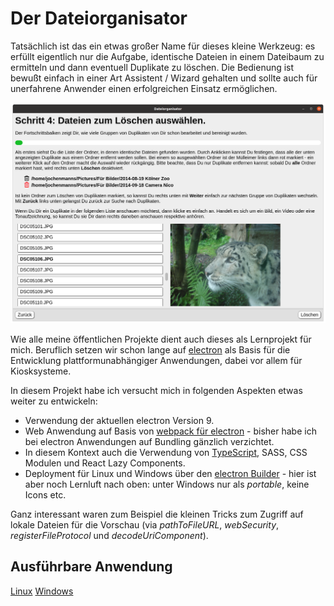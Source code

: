 # Der Dateiorganisator

Tatsächlich ist das ein etwas großer Name für dieses kleine Werkzeug: es erfüllt eigentlich nur die Aufgabe, identische Dateien in einem Dateibaum zu ermitteln und dann eventuell Duplikate zu löschen. Die Bedienung ist bewußt einfach in einer Art Assistent / Wizard gehalten und sollte auch für unerfahrene Anwender einen erfolgreichen Einsatz ermöglichen.

![Beispiel](readme.png)

Wie alle meine öffentlichen Projekte dient auch dieses als Lernprojekt für mich. Beruflich setzen wir schon lange auf [electron](https://www.electronjs.org/) als Basis für die Entwicklung plattformunabhängiger Anwendungen, dabei vor allem für Kiosksysteme. 

In diesem Projekt habe ich versucht mich in folgenden Aspekten etwas weiter zu entwickeln:
* Verwendung der aktuellen electron Version 9.
* Web Anwendung auf Basis von [webpack für electron](https://github.com/electron-userland/electron-webpack) - bisher habe ich bei electron Anwendungen auf Bundling gänzlich verzichtet.
* In diesem Kontext auch die Verwendung von [TypeScript](https://www.npmjs.com/package/electron-webpack-ts), SASS, CSS Modulen und React Lazy Components.
* Deployment für Linux und Windows über den [electron Builder](https://github.com/electron-userland/electron-builder) - hier ist aber noch Lernluft nach oben: unter Windows nur als *portable*, keine Icons etc.

Ganz interessant waren zum Beispiel die kleinen Tricks zum Zugriff auf lokale Dateien für die Vorschau (via *pathToFileURL*, *webSecurity*, *registerFileProtocol* und *decodeUriComponent*).

## Ausführbare Anwendung

[Linux](dist/File%20Organizer-1.0.0.AppImage)
[Windows](dist/File%20Organizer%201.0.0.exe)
